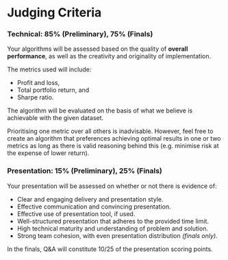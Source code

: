 # Judging Criteria

### **Technical: 85% (Preliminary), 75% (Finals)**

Your algorithms will be assessed based on the quality of **overall performance**, as well as the creativity and originality of implementation.

The metrics used will include:

- Profit and loss,
- Total portfolio return, and
- Sharpe ratio.

The algorithm will be evaluated on the basis of what we believe is achievable with the given dataset.

Prioritising one metric over all others is inadvisable. However, feel free to create an algorithm that preferences achieving optimal results in one or two metrics as long as there is valid reasoning behind this (e.g. minimise risk at the expense of lower return). 

### **Presentation: 15% (Preliminary), 25% (Finals)**

Your presentation will be assessed on whether or not there is evidence of:

- Clear and engaging delivery and presentation style.
- Effective communication and convincing presentation.
- Effective use of presentation tool, if used.
- Well-structured presentation that adheres to the provided time limit.
- High technical maturity and understanding of problem and solution.
- Strong team cohesion, with even presentation distribution *(finals only).*

In the finals, Q&A will constitute 10/25 of the presentation scoring points.